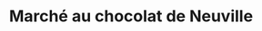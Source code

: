 ---
title: "Marché au chocolat de Neuville"
url: /bruay-la-buissiere/marche-au-chocolat-de-neuville/
shop: chocolat
---